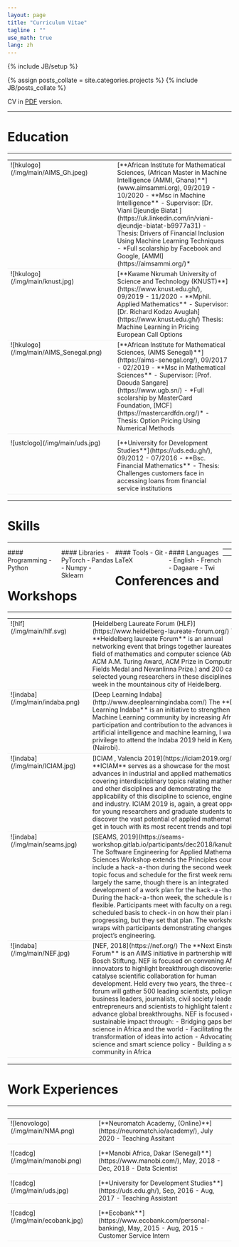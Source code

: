```yaml
---
layout: page
title: "Curriculum Vitae"
tagline : ""
use_math: true
lang: zh
---
```

{% include JB/setup %}

<!-- <div class="page-header">
  <div class="pull-right">
    {% include contact_icons %}
  </div>
</div> -->

{% assign posts_collate = site.categories.projects %}
{% include JB/posts_collate %}

CV in [PDF](/archive/KanubalaDeborahD_CV.pdf) version.

---

# Education
---
<table style="width:100%">
<col width="9%">
<col width="20">
<col >

<tr style="border-bottom:1pt solid #eee">
<td markdown="1">
![hkulogo](/img/main/AIMS_Gh.jpeg)
</td>
<td></td>
<td markdown="1">
[**African Institute for Mathematical Sciences, (African Master in Machine Intelligence (AMMI, Ghana)**](www.aimsammi.org), 09/2019 - 10/2020 
- **Msc in Machine Intelligence**
- Supervisor: [Dr. Viani Djeundje Biatat ](https://uk.linkedin.com/in/viani-djeundje-biatat-b9977a31)
- Thesis: Drivers of Financial Inclusion Using Machine Learning Techniques
- *Full scolarship by Facebook and Google, [AMMI](https://aimsammi.org/)*
</td> 
</tr>

<tr style="border-bottom:1pt solid #eee">
<td markdown="1">
![hkulogo](/img/main/knust.jpg)
</td>
<td></td>
<td markdown="1">
[**Kwame Nkrumah University of Science and Technology (KNUST)**](https://www.knust.edu.gh/), 09/2019 - 11/2020
- **Mphil. Applied Mathematics**
- Supervisor: [Dr. Richard Kodzo Avuglah](https://www.knust.edu.gh/)
Thesis: Machine Learning in Pricing European Call Options
</td> 
</tr>


<tr style="border-bottom:1pt solid #eee">
<td markdown="1">
![hkulogo](/img/main/AIMS_Senegal.png)
</td>
<td></td>
<td markdown="1">
[**African Institute for Mathematical Sciences, (AIMS Senegal)**](https://aims-senegal.org/), 09/2017 - 02/2019 
- **Msc in Mathematical Sciences**
- Supervisor: [Prof. Daouda Sangare](https://www.ugb.sn/)
- *Full scolarship by MasterCard Foundation, [MCF](https://mastercardfdn.org/)*
- Thesis: Option Pricing Using Numerical Methods
</td> 
</tr>

<tr height="10"/>
<tr style="border-bottom:1pt solid #eee">
<td markdown="1">
![ustclogo](/img/main/uds.jpg)
</td>
<td></td>
<td markdown="1">
[**University for Development Studies**](https://uds.edu.gh/), 09/2012 - 07/2016
- **Bsc. Financial Mathematics**
- Thesis: Challenges customers face in accessing loans from financial service institutions
</td> 
</tr>


</table>

---

# Skills
---
<div class="container">
<div class="leftpane1" markdown="1">
#### Programming
- Python
</div>
  
<div class="leftpane1" markdown="1">
#### Libraries
- PyTorch
- Pandas
- Numpy
- Sklearn
</div>
  
<div class="leftpane1" markdown="1">
#### Tools
- Git 
- LaTeX
</div>

<div class="leftpane1" markdown="1">
#### Languages
- English
- French
- Dagaare
- Twi
</div>
</div>

---

---

# Conferences and Workshops 
---
<table style="width:100%">
<col width="17%">
<col width="20">
<col >

<tr style="border-bottom:1pt solid #eee">
<td markdown="1">
![hlf](/img/main/hlf.svg)
</td>
<td></td>
<td markdown="1">
[Heidelberg Laureate Forum (HLF)](https://www.heidelberg-laureate-forum.org/)
The **Heidelberg laureate Forum** is an annual networking event that brings together laureates in the field of mathematics and computer science (Abel Prize, ACM A.M. Turing Award, ACM Prize in Computing, Fields Medal and Nevanlinna Prize.)  and 200 carefully selected young researchers in these disciplines for a week in the mountainous city of Heidelberg.
</td> 
</tr>

<tr style="border-bottom:1pt solid #eee">
<td markdown="1">
![indaba](/img/main/indaba.png)
</td>
<td></td>
<td markdown="1">
[Deep Learning Indaba](http://www.deeplearningindaba.com/)
The **Deep Learning Indaba** is an initiative to strengthen African Machine Learning community by increasing African participation and contribution to the advances in artificial intelligence and machine learning, I was privilege to attend the Indaba 2019 held in Kenya (Nairobi).
</td> 
</tr>

<tr style="border-bottom:1pt solid #eee">
<td markdown="1">
![indaba](/img/main/ICIAM.jpg)
</td>
<td></td>
<td markdown="1">
[ICIAM , Valencia 2019](https://iciam2019.org/)
 The **ICIAM** serves as a showcase for the most recent advances in industrial and applied mathematics, covering interdisciplinary topics relating mathematics and other disciplines and demonstrating the applicability of this discipline to science, engineering and industry. ICIAM 2019 is, again, a great opportunity for young researchers and graduate students to discover the vast potential of applied mathematics and get in touch with its most recent trends and topics.
</td> 
</tr>


<tr style="border-bottom:1pt solid #eee">
<td markdown="1">
![indaba](/img/main/seams.jpg)
</td>
<td></td>
<td markdown="1">
[SEAMS, 2019](https://seams-workshop.gitlab.io/participants/dec2018/kanubala.pdf)
 The Software Engineering for Applied Mathematical Sciences Workshop extends the Principles course to include a hack-a-thon during the second week. The topic focus and schedule for the first week remains largely the same, though there is an integrated development of a work plan for the hack-a-thon.
During the hack-a-thon week, the schedule is more flexible. Participants meet with faculty on a regularly scheduled basis to check-in on how their plan is progressing, but they set that plan. The workshop wraps with participants demonstrating changes to their project’s engineering.
</td> 
</tr>




<tr style="border-bottom:1pt solid #eee">
<td markdown="1">
![indaba](/img/main/NEF.jpg)
</td>
<td></td>
<td markdown="1">
[NEF, 2018](https://nef.org/)
 The **Next Einstein Forum**  is an AIMS initiative in partnership with Robert Bosch Stiftung. NEF is focused on convening Africa’s innovators to highlight breakthrough discoveries and catalyse scientific collaboration for human development. Held every two years, the three-day forum will gather 500 leading scientists, policymakers, business leaders, journalists, civil society leaders, entrepreneurs and scientists to highlight talent and advance global breakthroughs.
NEF is focused on sustainable impact through:
- Bridging gaps between science in Africa and the world
- Facilitating the transformation of ideas into action
- Advocating for science and smart science policy
- Building a scientific community in Africa
</td> 
</tr>

</table>

---

# Work Experiences
---
<table style="width:100%">
<col width="17%">
<col width="20">
<col >

<table style="width:100%">
<col width="17%">
<col width="20">
<col >
<tr style="border-bottom:1pt solid #eee">
<td markdown="1">
![lenovologo](/img/main/NMA.png)
</td>
<td></td>
<td markdown="1">
[**Neuromatch Academy, (Online)**](https://neuromatch.io/academy/), July 2020
- Teaching Assitant
</td> 
</tr>

<tr height="10"/>
<tr style="border-bottom:1pt solid #eee">
<td markdown="1">
![cadcg](/img/main/manobi.png)
</td>
<td></td>
<td markdown="1">
[**Manobi Africa, Dakar (Senegal)**](https://www.manobi.com/), May, 2018 - Dec, 2018
- Data Scientist
</td> 
</tr>

<tr height="10"/>
<tr style="border-bottom:1pt solid #eee">
<td markdown="1">
![cadcg](/img/main/uds.jpg)
</td>
<td></td>
<td markdown="1">
[**University for Development Studies**](https://uds.edu.gh/), Sep, 2016 - Aug, 2017
- Teaching Assistant
</td> 
</tr>

<tr height="10"/>
<tr style="border-bottom:1pt solid #eee">
<td markdown="1">
![cadcg](/img/main/ecobank.jpg)
</td>
<td></td>
<td markdown="1">
[**Ecobank**](https://www.ecobank.com/personal-banking), May, 2015 - Aug, 2015
- Customer Service Intern
</td> 
</tr>

</table>

<style type="text/css">
td {
    border: 0.5px;
    vertical-align: top;
    text-align: left;
}

.container {
  width: 100%;
  height: 100%;
}

.leftpane1 {
    width: 24%;
    height: 100%;
    float: left;
    border-collapse: collapse;
}

.leftpane2 {
    width: 8%;
    height: 100%;
    margin: 8px;
  	float: left;
    border-collapse: collapse;
}

.leftpane3 {
    width: 86%;
    height: 100%;
  	float: left;
    border-collapse: collapse;
}

.leftpane4 {
    width: 15%;
    height: 100%;
    margin: 8px;
  	float: left;
    border-collapse: collapse;
}

.leftpane5 {
    width: 80%;
    height: 100%;
  	float: left;
    border-collapse: collapse;
}

.rightpane {
  width: 33%;
  height: 100%;
  float: right;
  background-color: yellow;
  border-collapse: collapse;
}
</style>